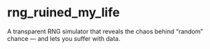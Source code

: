 # rng_ruined_my_life
A transparent RNG simulator that reveals the chaos behind “random” chance — and lets you suffer with data.
